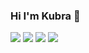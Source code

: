 ### Hi I'm Kubra 👋


[![](https://img.shields.io/badge/LinkedIn-%230077B5.svg?&style=flat&logo=linkedin&logoColor=white)](https://www.linkedin.com/in/hatice-kubra-kucukkartal/)
[![](https://img.shields.io/badge/Kaggle-%2312100E.svg?&style=flat?labelColor=blue?color=blue&logo=kaggle&logoColor=blue)](https://www.kaggle.com/hkubra)
[![](https://img.shields.io/badge/Email-haticekubra26%40gmail.com-red)](mailto:haticekubra26@gmail.com) 
![](https://komarev.com/ghpvc/?username=hkubrakkartaln&color=FFA500&label=Profile+views)


<!--
**hkubrakkartal/hkubrakkartal** is a ✨ _special_ ✨ repository because its `README.md` (this file) appears on your GitHub profile.

Here are some ideas to get you started:

- 🔭 I’m currently working on ...
- 🌱 I’m currently learning ...
- 👯 I’m looking to collaborate on ...
- 🤔 I’m looking for help with ...
- 💬 Ask me about ...
- 📫 How to reach me: ... 
- 😄 Pronouns: ...
- ⚡ Fun fact: ...
-->
